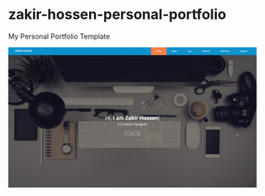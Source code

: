 # zakir-hossen-personal-portfolio
My Personal Portfolio Template


![Project Screenshot](img/screenshot.png)